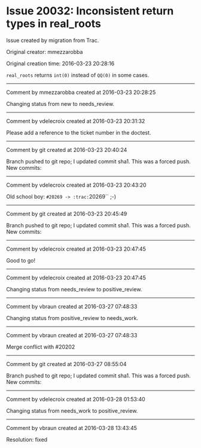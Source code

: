 # Issue 20032: Inconsistent return types in real_roots

Issue created by migration from Trac.

Original creator: mmezzarobba

Original creation time: 2016-03-23 20:28:16

`real_roots` returns `int(0)` instead of `QQ(0)` in some cases.


---

Comment by mmezzarobba created at 2016-03-23 20:28:25

Changing status from new to needs_review.


---

Comment by vdelecroix created at 2016-03-23 20:31:32

Please add a reference to the ticket number in the doctest.


---

Comment by git created at 2016-03-23 20:40:24

Branch pushed to git repo; I updated commit sha1. This was a forced push. New commits:


---

Comment by vdelecroix created at 2016-03-23 20:43:20

Old school boy: `#20269 -> :trac:`20269`` ;-)


---

Comment by git created at 2016-03-23 20:45:49

Branch pushed to git repo; I updated commit sha1. This was a forced push. New commits:


---

Comment by vdelecroix created at 2016-03-23 20:47:45

Good to go!


---

Comment by vdelecroix created at 2016-03-23 20:47:45

Changing status from needs_review to positive_review.


---

Comment by vbraun created at 2016-03-27 07:48:33

Changing status from positive_review to needs_work.


---

Comment by vbraun created at 2016-03-27 07:48:33

Merge conflict with #20202


---

Comment by git created at 2016-03-27 08:55:04

Branch pushed to git repo; I updated commit sha1. This was a forced push. New commits:


---

Comment by vdelecroix created at 2016-03-28 01:53:40

Changing status from needs_work to positive_review.


---

Comment by vbraun created at 2016-03-28 13:43:45

Resolution: fixed
